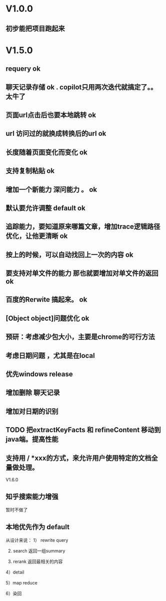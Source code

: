 # V1.0.0
## 初步能把项目跑起来

# V1.5.0 
## requery ok
## 聊天记录存储 ok . copilot只用两次迭代就搞定了。。太牛了
## 页面url点击后也要本地跳转 ok
## url 访问过的就换成转换后的url ok
## 长度随着页面变化而变化 ok
## 支持复制粘贴 ok
## 增加一个新能力 深问能力 。 ok
## 默认要允许调整 default ok 
## 追踪能力，要知道原来哪篇文章，增加trace逻辑路径优化，让他更清晰 ok
## 按上的时候，可以自动找回上一次的内容 ok
## 要支持对单文件的能力 那也就要增加对单文件的返回 ok
## 百度的Rerwite 搞起来。 ok 
## [Object object]问题优化 ok

## 预研：考虑减少包大小，主要是chrome的可行方法
## 考虑日期问题 ，尤其是在local
## 优先windows release
## 增加删除 聊天记录
## 增加对日期的识别

## TODO 把extractKeyFacts 和 refineContent 移动到java端。提高性能
## 支持用 / *xxx的方式，来允许用户使用特定的文档全量做处理。


V1.6.0
## 知乎搜索能力增强

暂时不做了
## 本地优先作为 default 




从设计来说：
1） rewrite query

2) search 返回一组summary 

3) rerank 返回最相关的内容 

4）detail 

5）map reduce 

6）染回